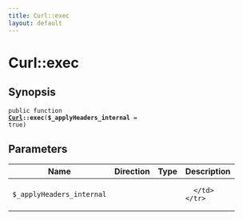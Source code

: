 ```yaml
---
title: Curl::exec
layout: default
---
```


# Curl::exec

## Synopsis

<code>public function <b><a href="Curl">Curl</a>::exec</b>(<b>$_applyHeaders_internal</b> = true)</code>

## Parameters

<table>
  <thead>
    <tr>
      <th>Name</th>
      <th>Direction</th>
      <th>Type</th>
      <th>Description</th>
    </tr>
  </thead>
  <tbody>
    <tr>
      <td><code>$_applyHeaders_internal</code>
      <td><i></i></td>
      <td></td>
      <td>

      </td>
    </tr>
  </tbody>
</table>

